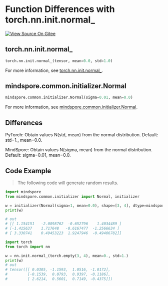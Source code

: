 # Function Differences with torch.nn.init.normal_

[![View Source On Gitee](https://mindspore-website.obs.cn-north-4.myhuaweicloud.com/website-images/r1.9/resource/_static/logo_source_en.png)](https://gitee.com/mindspore/docs/blob/r1.9/docs/mindspore/source_en/note/api_mapping/pytorch_diff/InitNormal.md)

## torch.nn.init.normal_

```python
torch.nn.init.normal_(tensor, mean=0.0, std=1.0)
```

For more information, see [torch.nn.init.normal_](https://pytorch.org/docs/1.5.0/nn.init.html#torch.nn.init.normal_).

## mindspore.common.initializer.Normal

```python
mindspore.common.initializer.Normal(sigma=0.01, mean=0.0)
```

For more information, see [mindspore.common.initializer.Normal](https://mindspore.cn/docs/en/r1.9/api_python/mindspore.common.initializer.html#mindspore.common.initializer.Normal).

## Differences

PyTorch: Obtain values N(std, mean) from the normal distribution. Default: std=1., mean=0.0.

MindSpore: Obtain values N(sigma, mean) from the normal distribution. Default: sigma=0.01, mean=0.0.

## Code Example

> The following code will generate random results.

```python
import mindspore
from mindspore.common.initializer import Normal, initializer

w = initializer(Normal(sigma=1, mean=0.0), shape=[3, 4], dtype=mindspore.float32)
print(w)

# out
# [[ 1.154151   -2.0898762  -0.652796    1.4034489 ]
# [-1.415637    1.717648   -0.6167477  -1.2566634 ]
# [ 3.330741    0.49453223  1.9247946  -0.49406782]]

import torch
from torch import nn

w = nn.init.normal_(torch.empty(3, 4), mean=0., std=1.)
print(w)
# out
# tensor([[ 0.0305, -1.1593,  1.0516, -1.0172],
#         [-0.1539,  0.0793,  0.9397, -0.1186],
#         [ 2.6214,  0.5601,  0.7149, -0.4375]])
```
